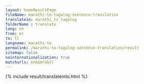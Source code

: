 ```yaml
---
layout: homeResultPage
fileName: marathi-to-tagalog-sentence-translation
translatein: marathi_to_tagalog
folderName : translate
lang: en
from: mr
to: tl
langname: marathi-to
permalink: /marathi-to-tagalog-sentence-translation/result
sitemap: false
nointernationalization: true
matchurls: en&&mr&&tl
---
```

{% include result/translateinto.html %}

<script src="/js/result/translation.js" data-foldername="{{page.folderName}}" data-lang="{{page.lang}}"></script>
